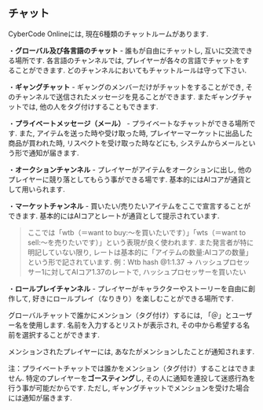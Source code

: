 ## チャット

CyberCode Onlineには, 現在6種類のチャットルームがあります.  

・**グローバル及び各言語のチャット** - 誰もが自由にチャットし, 互いに交流できる場所です. 各言語のチャンネルでは, プレイヤーが各々の言語でチャットをすることができます. どのチャンネルにおいてもチャットルールは守って下さい.  

・**ギャングチャット** - ギャングのメンバーだけがチャットをすることができ, そのチャンネルで送信されたメッセージを見ることができます. またギャングチャットでは, 他の人をタグ付けすることもできます.  

・**プライベートメッセージ（メール）** - プライベートなチャットができる場所です. また, アイテムを送った時や受け取った時, プレイヤーマーケットに出品した商品が買われた時, リスペクトを受け取った時などにも, システムからメールという形で通知が届きます.  

・**オークションチャンネル** - プレイヤーがアイテムをオークションに出し, 他のプレイヤーに競り落としてもらう事ができる場です. 基本的にはAIコアが通貨として用いられます.  

・**マーケットチャンネル** - 買いたい/売りたいアイテムをここで宣言することができます. 基本的にはAIコアとレートが通貨として提示されています.  
> ここでは「wtb（＝want to buy:～を買いたいです）」「wts（＝want to sell:～を売りたいです）」という表現が良く使われます. また発言者が特に明記していない限り, レートは基本的に「アイテムの数量:AIコアの数量」という形で記されています. 
> 例：Wtb hash @1:1.37 → ハッシュプロセッサー1に対してAIコア1.37のレートで, ハッシュプロセッサーを買いたい  
 
・**ロールプレイチャンネル** - プレイヤーがキャラクターやストーリーを自由に創作して, 好きにロールプレイ（なりきり）を楽しむことができる場所です.  

グローバルチャットで誰かにメンション（タグ付け）するには, 「＠」とユーザー名を使用します. 名前を入力するとリストが表示され, その中から希望する名前を選択することができます.  

メンションされたプレイヤーには, あなたがメンションしたことが通知されます.  

注：プライベートチャットでは誰かをメンション（タグ付け）することはできません. 特定のプレイヤーを**ゴースティング**し, その人に通知を連投して迷惑行為を行う事が可能だからです. ただし, ギャングチャットでメンションを受けた場合には通知が届きます. 
